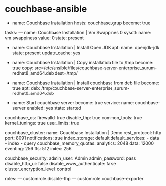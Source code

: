 # couchbase-ansible
- name: Couchbase Installation
hosts: couchbase_grup
become: true

tasks:
— name: Couchbase Installation | Vm Swappines 0
sysctl:
name: vm.swappiness
value: 0
state: present

- name: Couchbase Installation | Install Open JDK
apt:
name: openjdk-jdk
state: present
update_cache: yes

- name: Couchbase Installation | Copy installatiob file to /tmp
become: true
copy: src=/etc/ansible/files/couchbase-server-enterprise_surum-redhat8_amd64.deb dest=/tmp/

- name: Couchbase Installation | Install couchbase from deb file
become: true
apt:
deb: /tmp/couchbase-server-enterprise_surum-redhat8_amd64.deb

- name: Start couchbase server
become: true
service:
name: couchbase-server
enabled: yes
state: started

couchbase_os:
  firewalld: true
  disable_thp: true
  common_tools: true
  kernel_tunings: true
  user_limits: true

couchbase_cluster:
  name: Couchbase Installation | Demo
  rest_protocol: http
  port: 8091
  notifications: true
  index_storage: default
  default_services:
    - data
    - index
    - query
couchbase_memory_quotas:
  analytics: 2048
  data: 12000
  eventing: 256
  fts: 512
  index: 256

couchbase_security:
  admin_user: Admin
  admin_password: pass
  disable_http_ui: false
  disable_www_authenticate: false
  cluster_encryption_level: control

roles:
— customrole.disable-thp
— customrole.couchbase-exporter
